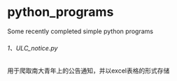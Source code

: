 # python_programs
Some recently completed simple python programs

###### 1、ULC_notice.py

用于爬取南大青年上的公告通知，并以excel表格的形式存储

